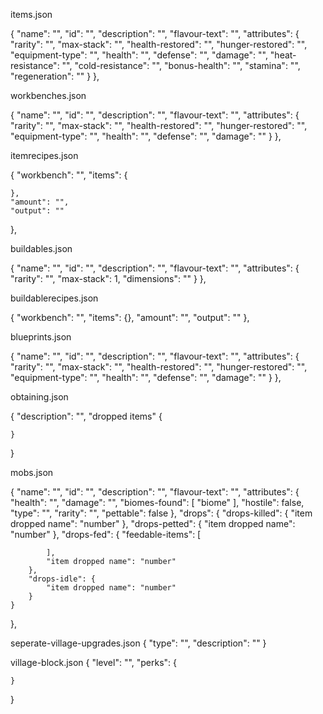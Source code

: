 items.json

{
    "name": "",
    "id": "",
    "description": "",
    "flavour-text": "",
    "attributes": {
        "rarity": "",
        "max-stack": "",
        "health-restored": "",
        "hunger-restored": "",
        "equipment-type": "",
        "health": "",
        "defense": "",
        "damage": "",
        "heat-resistance": "",
        "cold-resistance": "",
        "bonus-health": "",
        "stamina": "",
        "regeneration": ""
    }
},

workbenches.json

{
    "name": "",
    "id": "",
    "description": "",
    "flavour-text": "",
    "attributes": {
        "rarity": "",
        "max-stack": "",
        "health-restored": "",
        "hunger-restored": "",
        "equipment-type": "",
        "health": "",
        "defense": "",
        "damage": ""
    }
},


itemrecipes.json

{
    "workbench": "",
    "items": {

    },
    "amount": "",
    "output": ""
},

buildables.json

{
    "name": "",
    "id": "",
    "description": "",
    "flavour-text": "",
    "attributes": {
        "rarity": "",
        "max-stack": 1,
        "dimensions": ""
    }
},

buildablerecipes.json

{
    "workbench": "",
    "items": {},
    "amount": "",
    "output": ""
},

blueprints.json

{
    "name": "",
    "id": "",
    "description": "",
    "flavour-text": "",
    "attributes": {
        "rarity": "",
        "max-stack": "",
        "health-restored": "",
        "hunger-restored": "",
        "equipment-type": "",
        "health": "",
        "defense": "",
        "damage": ""
    }
},


obtaining.json


{
    "description": "",
    "dropped items" {

    }
}


mobs.json

{
    "name": "",
    "id": "",
    "description": "",
    "flavour-text": "",
    "attributes": {
        "health": "",
        "damage": "",
        "biomes-found": [
            "biome"
        ],
        "hostile": false,
        "type": "",
        "rarity": "",
        "pettable": false
    },
    "drops": {
        "drops-killed": {
            "item dropped name": "number"
        },
        "drops-petted": {
            "item dropped name": "number"
        },
        "drops-fed": {
            "feedable-items": [

            ],
            "item dropped name": "number"
        },
        "drops-idle": {
            "item dropped name": "number"
        }
    }
},


seperate-village-upgrades.json
{
    "type": "",
    "description": ""
}


village-block.json
{
    "level": "",
    "perks": {
           
    }
}